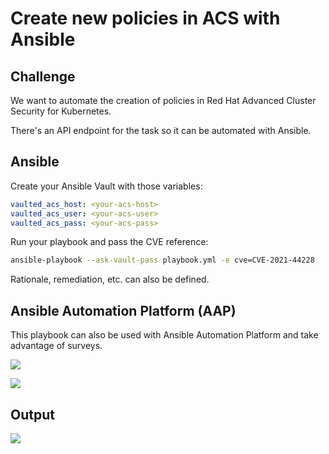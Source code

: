 # Create new policies in ACS with Ansible

## Challenge

We want to automate the creation of policies in Red Hat Advanced Cluster Security for Kubernetes.

There's an API endpoint for the task so it can be automated with Ansible.

## Ansible

Create your Ansible Vault with those variables:

```yaml
vaulted_acs_host: <your-acs-host>
vaulted_acs_user: <your-acs-user>
vaulted_acs_pass: <your-acs-pass>
```

Run your playbook and pass the CVE reference:

```bash
ansible-playbook --ask-vault-pass playbook.yml -e cve=CVE-2021-44228
```

Rationale, remediation, etc. can also be defined.

## Ansible Automation Platform (AAP)

This playbook can also be used with Ansible Automation Platform and take advantage of surveys.

![](https://raw.githubusercontent.com/sebw/ansible-acs-policy-creation/master/aap_survey.png)

![](https://raw.githubusercontent.com/sebw/ansible-acs-policy-creation/master/aap_job.png)

## Output

![](https://raw.githubusercontent.com/sebw/ansible-acs-policy-creation/master/acs_policy.png)